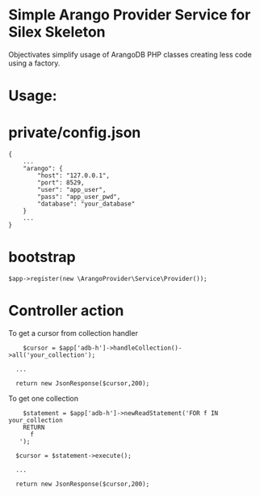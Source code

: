 Simple Arango Provider Service for Silex Skeleton
===

Objectivates simplify usage of ArangoDB PHP classes creating less code using a factory.

Usage:
====

private/config.json
=====

```
{
	...
	"arango": {
        "host": "127.0.0.1",
        "port": 8529,
        "user": "app_user",
        "pass": "app_user_pwd",
        "database": "your_database"
    }
	...
}
```

bootstrap
=====

```
$app->register(new \ArangoProvider\Service\Provider());
```

Controller action
=====

To get a cursor from collection handler

```
	$cursor = $app['adb-h']->handleCollection()->all('your_collection');
  
  ...

  return new JsonResponse($cursor,200);
```

To get one collection

```
	$statement = $app['adb-h']->newReadStatement('FOR f IN your_collection
    RETURN
      f
   ');

  $cursor = $statement->execute();
  
  ...

  return new JsonResponse($cursor,200);
```
